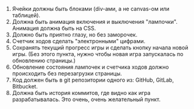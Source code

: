 1. Ячейки должны быть блоками (div-ами, а не canvas-ом или таблицей).
2. Должна быть анимация включения и выключения "лампочки". Анимация должна быть на CSS.
3. Должно быть приятно глазу, но без заморочек.
4. Счетчик ходов сделать "электронными" цифрами.
5. Сохранять текущий прогресс игры и сделать кнопку начала новой игры. (Без этого пункта, нужно чтобы новая игра запускалась по обновлению страницы.)
6. Обновление состояния лампочек и счетчика ходов должно происходить без перезагрузки страницы.
7. Код должен быть в git репозитории одного из: GitHub, GitLab, Bitbucket.
8. Должна быть история коммитов, где видно как игра разрабатывалась. Это очень, очень желательный пункт.